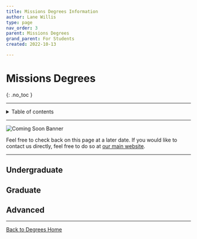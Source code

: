 ```yaml
---
title: Missions Degrees Information
author: Lane Willis
type: page
nav_order: 3
parent: Missions Degrees
grand_parent: For Students
created: 2022-10-13

---
```


# Missions Degrees
{: .no_toc }

---

<details closed markdown="block">
  <summary>
    Table of contents
  </summary>
  {: .text-delta }
1. TOC
{:toc}
</details>


---

![Coming Soon Banner](https://i.imgur.com/pxK8WAn.png)


Feel free to check back on this page at a later date. If you would like to contact us directly, feel free to do so at [our main website](https://thecgcs.org).

---

## Undergraduate

## Graduate

## Advanced

---

[Back to Degrees Home](/for-students/degrees/degrees.md)
